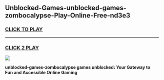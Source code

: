 
## Unblocked-Games-unblocked-games-zombocalypse-Play-Online-Free-nd3e3
<h3>
<a href="https://premium76.site?title=unblocked-games-zombocalypse&ref=26A">CLICK TO PLAY</a></h3>
<hr>

<h3>
<a href="https://premium76.site?title=unblocked-games-zombocalypse&ref=26A">CLICK 2 PLAY</a>
  
</h3>

<a href="https://premium76.site?title=unblocked-games-zombocalypse&ref=26A"><img src="https://clearcache.store/games.png"></a>


**unblocked-games-zombocalypse games unblocked: Your Gateway to Fun and Accessible Online Gaming**

